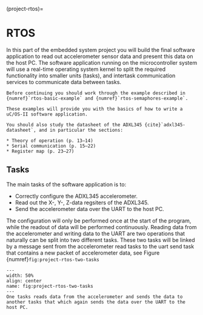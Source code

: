 (project-rtos)=
# RTOS 
In this part of the embedded system project you will build the final software application to read out accelerometer sensor data and present this data on the host PC. The software application running on the microcontroller system will use a real-time operating system kernel to split the required functionality into smaller units (tasks), and intertask communication services to communicate data between tasks.

```{admonition} Preparation
Before continuing you should work through the example described in {numref}`rtos-basic-example` and {numref}`rtos-semaphores-example`.

These examples will provide you with the basics of how to write a uC/OS-II software application.

You should also study the datasheet of the ADXL345 {cite}`adxl345-datasheet`, and in particular the sections:

* Theory of operation (p. 13–14)
* Serial communication (p. 15–22)
* Register map (p. 23–27)

```



## Tasks

The main tasks of the software application is to:

* Correctly configure the ADXL345 accelerometer.
* Read out the X-, Y-, Z-data regsiters of the ADXL345.
* Send the accelerometer data over the UART to the host PC.

The configuration will only be performed once at the start of the program, while the readout of data will be performed continuously. Reading data from the accelerometer and writing data to the UART are two operations that naturally can be split into two different tasks. These two tasks will be linked by a message sent from the accelerometer read tasks to the uart send task that contains a new packet of accelerometer data, see Figure {numref}`fig:project-rtos-two-tasks`



```{figure} ../images/project_rtos_two_tasks
---
width: 50%
align: center
name: fig:project-rtos-two-tasks
---
One tasks reads data from the accelerometer and sends the data to another tasks that which again sends the data over the UART to the host PC.
```
